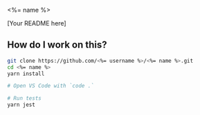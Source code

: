 <%= name %>

[Your README here]

## How do I work on this?

```sh
git clone https://github.com/<%= username %>/<%= name %>.git
cd <%= name %>
yarn install

# Open VS Code with `code .`

# Run tests
yarn jest
```
